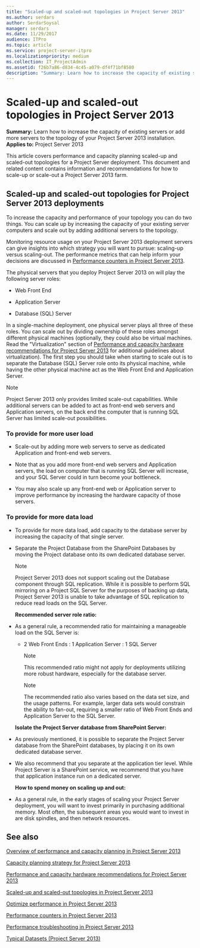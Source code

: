 ```yaml
---
title: "Scaled-up and scaled-out topologies in Project Server 2013"
ms.author: serdars
author: SerdarSoysal
manager: serdars
ms.date: 11/29/2017
audience: ITPro
ms.topic: article
ms.service: project-server-itpro
ms.localizationpriority: medium
ms.collection: IT_ProjectAdmin
ms.assetid: f26b7a86-d834-4c45-a079-df4f71bf8580
description: "Summary: Learn how to increase the capacity of existing servers or add more servers to the topology of your Project Server 2013 installation."
---
```


# Scaled-up and scaled-out topologies in Project Server 2013
 
 **Summary:** Learn how to increase the capacity of existing servers or add more servers to the topology of your Project Server 2013 installation.<br/>
**Applies to:** Project Server 2013
  
This article covers performance and capacity planning scaled-up and scaled-out topologies for a Project Server deployment. This document and related content contains information and recommendations for how to scale-up or scale-out a Project Server 2013 farm.
  
## Scaled-up and scaled-out topologies for Project Server 2013 deployments

To increase the capacity and performance of your topology you can do two things. You can scale up by increasing the capacity of your existing server computers and scale out by adding additional servers to the topology.
  
Monitoring resource usage on your Project Server 2013 deployment servers can give insights into which strategy you will want to pursue: scaling-up versus scaling-out. The performance metrics that can help inform your decisions are discussed in [Performance counters in Project Server 2013](performance-counters-in-project-server-2013.md).
  
The physical servers that you deploy Project Server 2013 on will play the following server roles: 
  
- Web Front End
    
- Application Server
    
- Database (SQL) Server
    
In a single-machine deployment, one physical server plays all three of these roles. You can scale out by dividing ownership of these roles amongst different physical machines (optionally, they could also be virtual machines. Read the "Virtualization" section of [Performance and capacity hardware recommendations for Project Server 2013](performance-and-capacity-hardware-recommendations-for-project-server-2013.md) for additional guidelines about virtualization). The first step you should take when starting to scale out is to separate the Database (SQL) Server role onto its physical machine, while having the other physical machine act as the Web Front End and Application Server.
  
> [!NOTE]
> Project Server 2013 only provides limited scale-out capabilities. While additional servers can be added to act as front-end web servers and Application servers, on the back end the computer that is running SQL Server has limited scale-out possibilities. 
  
### To provide for more user load

- Scale-out by adding more web servers to serve as dedicated Application and front-end web servers.
    
- Note that as you add more front-end web servers and Application servers, the load on computer that is running SQL Server will increase, and your SQL Server could in turn become your bottleneck.
    
- You may also scale up any front-end web or Application server to improve performance by increasing the hardware capacity of those servers.
    
### To provide for more data load

- To provide for more data load, add capacity to the database server by increasing the capacity of that single server.
    
- Separate the Project Database from the SharePoint Databases by moving the Project database onto its own dedicated database server.
    
    > [!NOTE]
    > Project Server 2013 does not support scaling out the Database component through SQL replication. While it is possible to perform SQL mirroring on a Project SQL Server for the purposes of backing up data, Project Server 2013 is unable to take advantage of SQL replication to reduce read loads on the SQL Server. 
  
  **Recommended server role ratio:**
  
- As a general rule, a recommended ratio for maintaining a manageable load on the SQL Server is:
    
  - 2 Web Front Ends : 1 Application Server : 1 SQL Server
    
    > [!NOTE]
    > This recommended ratio might not apply for deployments utilizing more robust hardware, especially for the database server. 
  
    > [!NOTE]
    > The recommended ratio also varies based on the data set size, and the usage patterns. For example, larger data sets would constrain the ability to fan-out, requiring a smaller ratio of Web Front Ends and Application Server to the SQL Server. 
  
  **Isolate the Project Server database from SharePoint Server:**
  
- As previously mentioned, it is possible to separate the Project Server database from the SharePoint databases, by placing it on its own dedicated database server.
    
- We also recommend that you separate at the application tier level. While Project Server is a SharePoint service, we recommend that you have that application instance run on a dedicated server.
    
  **How to spend money on scaling up and out:**
  
- As a general rule, in the early stages of scaling your Project Server deployment, you will want to invest primarily in purchasing additional memory. Most often, the subsequent areas you would want to invest in are disk spindles, and then network resources.
    
## See also

[Overview of performance and capacity planning in Project Server 2013](overview-of-performance-and-capacity-planning-in-project-server-2013.md)
  
[Capacity planning strategy for Project Server 2013](capacity-planning-strategy-for-project-server-2013.md)
  
[Performance and capacity hardware recommendations for Project Server 2013](performance-and-capacity-hardware-recommendations-for-project-server-2013.md)
  
[Scaled-up and scaled-out topologies in Project Server 2013](scaled-up-and-scaled-out-topologies-in-project-server-2013.md)
  
[Optimize performance in Project Server 2013](optimize-performance-in-project-server-2013.md)
  
[Performance counters in Project Server 2013](performance-counters-in-project-server-2013.md)
  
[Performance troubleshooting in Project Server 2013](performance-troubleshooting-in-project-server-2013.md)

[Typical Datasets (Project Server 2013)](./project-server-2013-and-2016.md)